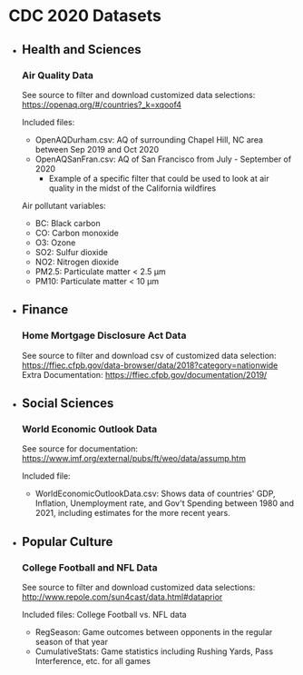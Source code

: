 # CDC 2020 Datasets

- Health and Sciences
	- 
	### Air Quality Data
	See source to filter and download customized data selections: https://openaq.org/#/countries?_k=xqoof4
	
	Included files: 
	- OpenAQDurham.csv: AQ of surrounding Chapel Hill, NC area between Sep 2019 and Oct 2020
	- OpenAQSanFran.csv: AQ of San Francisco from July - September of 2020
		- Example of a specific filter that could be used to look at air quality in the midst of the California wildfires
		
	Air pollutant variables:
	- BC: Black carbon
	- CO: Carbon monoxide
	- O3: Ozone
	- SO2: Sulfur dioxide
	- NO2: Nitrogen dioxide
	- PM2.5: Particulate matter < 2.5 μm
	- PM10: Particulate matter < 10 μm
	
- Finance
	- 
	### Home Mortgage Disclosure Act Data
	See source to filter and download csv of customized data selection: https://ffiec.cfpb.gov/data-browser/data/2018?category=nationwide
	Extra Documentation: https://ffiec.cfpb.gov/documentation/2019/
	
- Social Sciences
	- 
	### World Economic Outlook Data
	See source for documentation: https://www.imf.org/external/pubs/ft/weo/data/assump.htm
	
	Included file:
	- WorldEconomicOutlookData.csv: Shows data of countries' GDP, Inflation, Unemployment rate, and Gov't Spending between 1980 and 2021, including estimates for the more recent years.
	
- Popular Culture
	- 
	### College Football and NFL Data
	See source to filter and download customized data selections: http://www.repole.com/sun4cast/data.html#dataprior
	
	Included files:
	College Football vs. NFL data
	- RegSeason: Game outcomes between opponents in the regular season of that year
	- CumulativeStats: Game statistics including Rushing Yards, Pass Interference, etc. for all games
	

